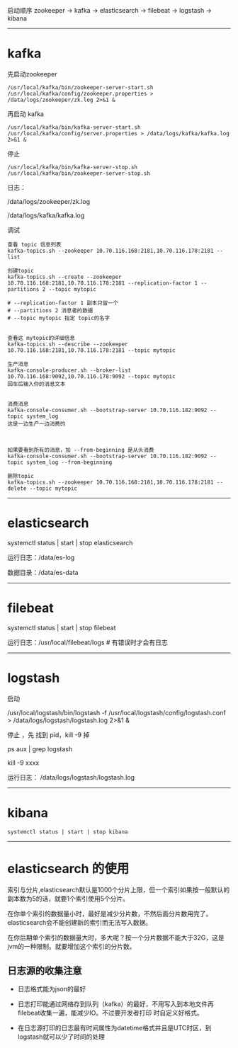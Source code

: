 启动顺序 zookeeper -> kafka -> elasticsearch -> filebeat -> logstash -> kibana

------

# kafka

先启动zookeeper

```
/usr/local/kafka/bin/zookeeper-server-start.sh /usr/local/kafka/config/zookeeper.properties > /data/logs/zookeeper/zk.log 2>&1 &
```

再启动 kafka

```
/usr/local/kafka/bin/kafka-server-start.sh /usr/local/kafka/config/server.properties > /data/logs/kafka/kafka.log 2>&1 &
```

停止

```
/usr/local/kafka/bin/kafka-server-stop.sh
/usr/local/kafka/bin/zookeeper-server-stop.sh
```

日志：

/data/logs/zookeeper/zk.log

/data/logs/kafka/kafka.log

调试

```
查看 topic 信息列表
kafka-topics.sh --zookeeper 10.70.116.168:2181,10.70.116.178:2181 --list

创建topic
kafka-topics.sh --create --zookeeper 10.70.116.168:2181,10.70.116.178:2181 --replication-factor 1 --partitions 2 --topic mytopic

# --replication-factor 1 副本只留一个
# --partitions 2 消息者的数据
# --topic mytopic 指定 topic的名字


查看这 mytopic的详细信息
kafka-topics.sh --describe --zookeeper 10.70.116.168:2181,10.70.116.178:2181 --topic mytopic

生产消息
kafka-console-producer.sh --broker-list 10.70.116.168:9092,10.70.116.178:9092 --topic mytopic
回车后输入你的消息文本


消费消息
kafka-console-consumer.sh --bootstrap-server 10.70.116.182:9092 --topic system_log
这是一边生产一边消费的



如果要看到所有的消息，加 --from-beginning 是从头消费
kafka-console-consumer.sh --bootstrap-server 10.70.116.182:9092 --topic system_log --from-beginning

删除topic
kafka-topics.sh --zookeeper 10.70.116.168:2181,10.70.116.178:2181 --delete --topic mytopic
```

------

# elasticsearch

systemctl status | start | stop elasticsearch

运行日志：/data/es-log

数据目录：/data/es-data

------

# filebeat 

systemctl status | start | stop filebeat

运行日志：/usr/local/filebeat/logs   # 有错误时才会有日志

------

# logstash

启动 

/usr/local/logstash/bin/logstash -f /usr/local/logstash/config/logstash.conf > /data/logs/logstash/logstash.log 2>&1 &

停止 ，先 找到 pid，kill -9 掉

ps aux | grep logstash

kill -9 xxxx

运行日志： /data/logs/logstash/logstash.log

------

# kibana

`systemctl status | start | stop kibana`

------



# elasticsearch 的使用



索引与分片,elasticsearch默认是1000个分片上限，但一个索引如果按一般默认的副本数为5的话，就要1个索引使用5个分片。

在你单个索引的数据量小时，最好是减少分片数，不然后面分片数用完了。elasticsearch会不能创建新的索引而无法写入数据。

在你后期单个索引的数据量大时，多大呢？按一个分片数据不能大于32G，这是jvm的一种限制。就要增加这个索引的分片数。



## 日志源的收集注意

- 日志格式能为json的最好

- 日志打印能通过网络存到队列（kafka）的最好，不用写入到本地文件再filebeat收集一遍，能减少IO。不过要开发者打印 时自定义好格式。
- 在日志源打印的日志最有时间属性为datetime格式并且是UTC时区，到logstash就可以少了时间的处理







